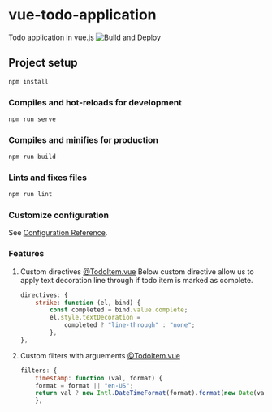 # vue-todo-application

Todo application in vue.js ![Build and Deploy](https://github.com/narendrasinghrathore/vue-todo-application/workflows/Build%20and%20Deploy/badge.svg?event=status)

## Project setup

```bash
npm install
```

### Compiles and hot-reloads for development

```bash
npm run serve
```

### Compiles and minifies for production

```bash
npm run build
```

### Lints and fixes files

```bash
npm run lint
```

### Customize configuration

See [Configuration Reference](https://cli.vuejs.org/config/).

### Features

1. Custom directives [@TodoItem.vue](./src/components/stateless/TodoItem.vue#L28)
   Below custom directive allow us to apply text decoration line through if todo item is marked as complete.

    ```javascript
    directives: {
        strike: function (el, bind) {
            const completed = bind.value.complete;
            el.style.textDecoration = 
                completed ? "line-through" : "none";
            },
    },
    ```

2. Custom filters with arguements [@TodoItem.vue](src/components/stateless/TodoItem.vue#L36)

    ```javascript
    filters: {
        timestamp: function (val, format) {
        format = format || "en-US";
        return val ? new Intl.DateTimeFormat(format).format(new Date(val)) : "";
        },
    ```
